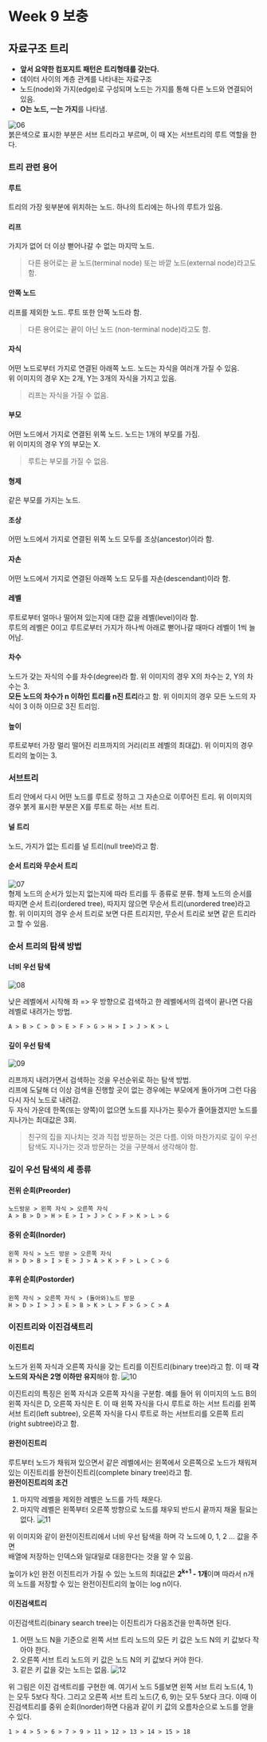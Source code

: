 # Week 9 보충

## 자료구조 트리 
* **앞서 요약한 컴포지트 패턴은 트리형태를 갖는다.**
* 데이터 사이의 계층 관계를 나타내는 자료구조
* 노드(node)와 가지(edge)로 구성되며 노드는 가지를 통해 다른 노드와 연결되어 있음.
* **O는 노드, ㅡ는 가지**를 나타냄.  
  
![06](https://github.com/ohbokdong/DesignPatternStudy/blob/master/summary/img/week9_06.png)  
붉은색으로 표시한 부분은 서브 트리라고 부르며, 이 때 X는 서브트리의 루트 역할을 한다.
  
### 트리 관련 용어

#### 루트
트리의 가장 윗부분에 위치하는 노드. 하나의 트리에는 하나의 루트가 있음.

#### 리프
가지가 없어 더 이상 뻗어나갈 수 없는 마지막 노드.  
> 다른 용어로는 끝 노드(terminal node) 또는 바깥 노드(external node)라고도 함. 

#### 안쪽 노드
리프를 제외한 노드. 루트 또한 안쪽 노드라 함.
> 다른 용어로는 끝이 아닌 노드 (non-terminal node)라고도 함.

#### 자식
어떤 노드로부터 가지로 연결된 아래쪽 노드. 노드는 자식을 여러개 가질 수 있음.  
위 이미지의 경우 X는 2개, Y는 3개의 자식을 가지고 있음.
> 리프는 자식을 가질 수 없음.

#### 부모
어떤 노드에서 가지로 연결된 위쪽 노드. 노드는 1개의 부모를 가짐.  
위 이미지의 경우 Y의 부모는 X.
> 루트는 부모를 가질 수 없음.

#### 형제
같은 부모를 가지는 노드.

#### 조상
어떤 노드에서 가지로 연결된 위쪽 노드 모두를 조상(ancestor)이라 함.

#### 자손
어떤 노드에서 가지로 연결된 아래쪽 노드 모두를 자손(descendant)이라 함.

#### 레벨
루트로부터 얼마나 떨어져 있는지에 대한 값을 레벨(level)이라 함.  
루트의 레벨은 0이고 루트로부터 가지가 하나씩 아래로 뻗어나갈 때마다 레벨이 1씩 늘어남.

#### 차수
노드가 갖는 자식의 수를 차수(degree)라 함. 위 이미지의 경우 X의 차수는 2, Y의 차수는 3.  
**모든 노드의 차수가 n 이하인 트리를 n진 트리**라고 함. 위 이미지의 경우 모든 노드의 자식이 3 이하 이므로 3진 트리임.

#### 높이
루트로부터 가장 멀리 떨어진 리프까지의 거리(리프 레벨의 최대값). 위 이미지의 경우 트리의 높이는 3.

### 서브트리
트리 안에서 다시 어떤 노드를 루트로 정하고 그 자손으로 이루어진 트리. 위 이미지의 경우 붉게 표시한 부분은 X를 루트로 하는 서브 트리.

#### 널 트리
노드, 가지가 없는 트리를 널 트리(null tree)라고 함.

#### 순서 트리와 무순서 트리
![07](https://github.com/ohbokdong/DesignPatternStudy/blob/master/summary/img/week9_07.png)  
형제 노드의 순서가 있는지 없는지에 따라 트리를 두 종류로 분류. 형제 노드의 순서를 따지면 순서 트리(ordered tree), 따지지 않으면 무순서 트리(unordered tree)라고 함. 위 이미지의 경우 순서 트리로 보면 다른 트리지만, 무순서 트리로 보면 같은 트리라고 할 수 있음.

### 순서 트리의 탐색 방법

#### 너비 우선 탐색
![08](https://github.com/ohbokdong/DesignPatternStudy/blob/master/summary/img/week9_08.png)  

낮은 레벨에서 시작해 좌 => 우 방향으로 검색하고 한 레벨에서의 검색이 끝나면 다음 레벨로 내려가는 방법.
```
A > B > C > D > E > F > G > H > I > J > K > L
```

#### 깊이 우선 탐색
![09](https://github.com/ohbokdong/DesignPatternStudy/blob/master/summary/img/week9_09.png)  

리프까지 내려가면서 검색하는 것을 우선순위로 하는 탐색 방법.  
리프에 도달해 더 이상 검색을 진행할 곳이 없는 경우에는 부모에게 돌아가며 그런 다음 다시 자식 노드로 내려감.  
두 자식 가운데 한쪽(또는 양쪽)이 없으면 노드를 지나가는 횟수가 줄어들겠지만 노드를 지나가는 최대값은 3회.
> 친구의 집을 지나치는 것과 직접 방문하는 것은 다름. 이와 마찬가지로 깊이 우선 탐색도 지나가는 것과 방문하는 것을 구분해서 생각해야 함.

### 깊이 우선 탐색의 세 종류

#### 전위 순회(Preorder)
```
노드방문 > 왼쪽 자식 > 오른쪽 자식
A > B > D > H > E > I > J > C > F > K > L > G
```

#### 중위 순회(Inorder)
```
왼쪽 자식 > 노드 방문 > 오른쪽 자식
H > D > B > I > E > J > A > K > F > L > C > G
```

#### 후위 순회(Postorder)
```
왼쪽 자식 > 오른쪽 자식 > (돌아와)노드 방문
H > D > I > J > E > B > K > L > F > G > C > A
```

### 이진트리와 이진검색트리

#### 이진트리
노드가 왼쪽 자식과 오른쪽 자식을 갖는 트리를 이진트리(binary tree)라고 함. 이 때 **각 노드의 자식은 2명 이하만 유지**해야 함.
![10](https://github.com/ohbokdong/DesignPatternStudy/blob/master/summary/img/week9_10.png)  

이진트리의 특징은 왼쪽 자식과 오른쪽 자식을 구분함. 예를 들어 위 이미지의 노드 B의 왼쪽 자식은 D, 오른쪽 자식은 E. 이 때 왼쪽 자식을 다시 루트로 하는 서브 트리를 왼쪽 서브 트리(left subtree), 오른쪽 자식을 다시 루트로 하는 서브트리를 오른쪽 트리(right subtree)라고 함.

#### 완전이진트리
루트부터 노드가 채워져 있으면서 같은 레벨에서는 왼쪽에서 오른쪽으로 노드가 채워져 있는 이진트리를 완전이진트리(complete binary tree)라고 함.  
**완전이진트리의 조건**
1. 마지막 레벨을 제외한 레벨은 노드를 가득 채운다.
2. 마지막 레벨은 왼쪽부터 오른쪽 방향으로 노드를 채우되 반드시 끝까지 채울 필요는 없다.
![11](https://github.com/ohbokdong/DesignPatternStudy/blob/master/summary/img/week9_11.png)  

위 이미지와 같이 완전이진트리에서 너비 우선 탐색을 하며 각 노드에 0, 1, 2 … 값을 주면  
배열에 저장하는 인덱스와 일대일로 대응한다는 것을 알 수 있음.

높이가 k인 완전 이진트리가 가질 수 있는 노드의 최대값은 **2<sup>k+1</sup> - 1개**이며 따라서 n개의 노드를 저장할 수 있는 완전이진트리의 높이는 log n이다.

#### 이진검색트리
이진검색트리(binary search tree)는 이진트리가 다음조건을 만족하면 된다.
1. 어떤 노드 N을 기준으로 왼쪽 서브 트리 노드의 모든 키 값은 노드 N의 키 값보다 작아야 한다.
2. 오른쪽 서브 트리 노드의 키 값은 노드 N의 키 값보다 커야 한다.
3. 같은 키 값을 갖는 노드는 없음.
![12](https://github.com/ohbokdong/DesignPatternStudy/blob/master/summary/img/week9_12.png)  

위 그림은 이진 검색트리를 구현한 예. 여기서 노드 5를보면 왼쪽 서브 트리 노드(4, 1)는 모두 5보다 작다. 그리고 오른쪽 서브 트리 노드(7, 6, 9)는 모두 5보다 크다. 이때 이진검색트리를 중위 순회(Inorder)하면 다음과 같이 키 값의 오름차순으로 노드를 얻을 수 있다.
```
1 > 4 > 5 > 6 > 7 > 9 > 11 > 12 > 13 > 14 > 15 > 18
```
